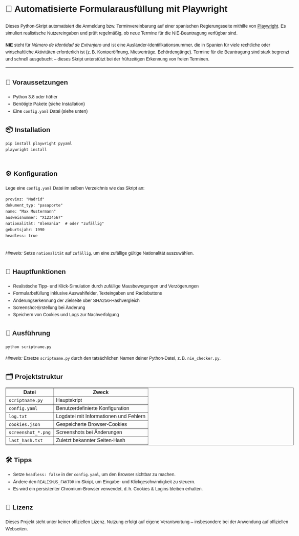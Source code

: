 <!DOCTYPE html>
<html lang="de">
<head>
  <meta charset="UTF-8">
  <title>Automatisierte Formularausfüllung – Terminprüfung NIE</title>
</head>
<body style="font-family: sans-serif; line-height: 1.6; max-width: 900px; margin: auto; padding: 20px;">

  <h1>📄 Automatisierte Formularausfüllung mit Playwright</h1>

  <p>
    Dieses Python-Skript automatisiert die Anmeldung bzw. Terminvereinbarung auf einer spanischen Regierungsseite
    mithilfe von <a href="https://playwright.dev/python/" target="_blank">Playwright</a>. Es simuliert realistische
    Nutzereingaben und prüft regelmäßig, ob neue Termine für die NIE-Beantragung verfügbar sind.
  </p>

  <p>
    <strong>NIE</strong> steht für <em>Número de Identidad de Extranjero</em> und ist eine Ausländer-Identifikationsnummer,
    die in Spanien für viele rechtliche oder wirtschaftliche Aktivitäten erforderlich ist (z. B. Kontoeröffnung, Mietverträge,
    Behördengänge). Termine für die Beantragung sind stark begrenzt und schnell ausgebucht – dieses Skript unterstützt
    bei der frühzeitigen Erkennung von freien Terminen.
  </p>

  <hr>

  <h2>🔧 Voraussetzungen</h2>
  <ul>
    <li>Python 3.8 oder höher</li>
    <li>Benötigte Pakete (siehe Installation)</li>
    <li>Eine <code>config.yaml</code> Datei (siehe unten)</li>
  </ul>

  <h2>📦 Installation</h2>
  <pre><code>pip install playwright pyyaml
playwright install
  </code></pre>

  <h2>⚙️ Konfiguration</h2>
  <p>Lege eine <code>config.yaml</code> Datei im selben Verzeichnis wie das Skript an:</p>
  <pre><code>provinz: "Madrid"
dokument_typ: "pasaporte"
name: "Max Mustermann"
ausweisnummer: "X1234567"
nationalität: "Alemania"  # oder "zufällig"
geburtsjahr: 1990
headless: true
  </code></pre>

  <p><em>Hinweis:</em> Setze <code>nationalität</code> auf <code>zufällig</code>, um eine zufällige gültige Nationalität auszuwählen.</p>

  <h2>🧠 Hauptfunktionen</h2>
  <ul>
    <li>Realistische Tipp- und Klick-Simulation durch zufällige Mausbewegungen und Verzögerungen</li>
    <li>Formularbefüllung inklusive Auswahlfelder, Texteingaben und Radiobuttons</li>
    <li>Änderungserkennung der Zielseite über SHA256-Hashvergleich</li>
    <li>Screenshot-Erstellung bei Änderung</li>
    <li>Speichern von Cookies und Logs zur Nachverfolgung</li>
  </ul>

  <h2>🚀 Ausführung</h2>
  <pre><code>python scriptname.py</code></pre>
  <p><em>Hinweis:</em> Ersetze <code>scriptname.py</code> durch den tatsächlichen Namen deiner Python-Datei, z. B. <code>nie_checker.py</code>.</p>

  <h2>🗂️ Projektstruktur</h2>
  <table border="1" cellpadding="6" cellspacing="0">
    <thead>
      <tr>
        <th>Datei</th>
        <th>Zweck</th>
      </tr>
    </thead>
    <tbody>
      <tr>
        <td><code>scriptname.py</code></td>
        <td>Hauptskript</td>
      </tr>
      <tr>
        <td><code>config.yaml</code></td>
        <td>Benutzerdefinierte Konfiguration</td>
      </tr>
      <tr>
        <td><code>log.txt</code></td>
        <td>Logdatei mit Informationen und Fehlern</td>
      </tr>
      <tr>
        <td><code>cookies.json</code></td>
        <td>Gespeicherte Browser-Cookies</td>
      </tr>
      <tr>
        <td><code>screenshot_*.png</code></td>
        <td>Screenshots bei Änderungen</td>
      </tr>
      <tr>
        <td><code>last_hash.txt</code></td>
        <td>Zuletzt bekannter Seiten-Hash</td>
      </tr>
    </tbody>
  </table>

  <h2>🛠️ Tipps</h2>
  <ul>
    <li>Setze <code>headless: false</code> in der <code>config.yaml</code>, um den Browser sichtbar zu machen.</li>
    <li>Ändere den <code>REALISMUS_FAKTOR</code> im Skript, um Eingabe- und Klickgeschwindigkeit zu steuern.</li>
    <li>Es wird ein persistenter Chromium-Browser verwendet, d. h. Cookies & Logins bleiben erhalten.</li>
  </ul>

  <h2>🧾 Lizenz</h2>
  <p>
    Dieses Projekt steht unter keiner offiziellen Lizenz. Nutzung erfolgt auf eigene Verantwortung – insbesondere bei der Anwendung auf offiziellen Webseiten.
  </p>

</body>
</html>
